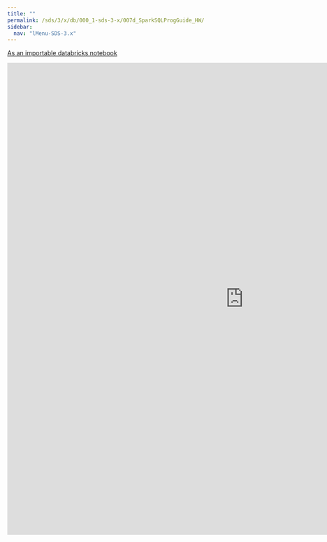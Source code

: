 ```yaml
---
title: ""
permalink: /sds/3/x/db/000_1-sds-3-x/007d_SparkSQLProgGuide_HW/
sidebar:
  nav: "lMenu-SDS-3.x"
---
```


[As an importable databricks notebook](https://lamastex.github.io/scalable-data-science/sds/3/x/db/000_1-sds-3-x/007d_SparkSQLProgGuide_HW.html)

<iframe src="https://lamastex.github.io/scalable-data-science/sds/3/x/db/000_1-sds-3-x/007d_SparkSQLProgGuide_HW.html" width="1080" height="1080" frameborder="0"></iframe>
